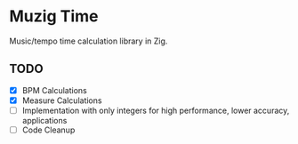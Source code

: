 # Muzig Time
Music/tempo time calculation library in Zig.

## TODO
* [X] BPM Calculations
* [X] Measure Calculations
* [ ] Implementation with only integers for high performance, lower accuracy, applications
* [ ] Code Cleanup
